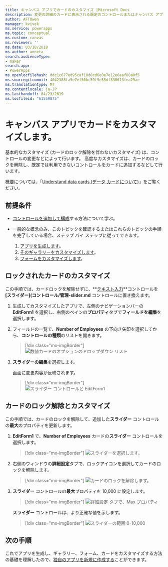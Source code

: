 ```yaml
---
title: キャンバス アプリでカードのカスタマイズ |Microsoft Docs
description: 変更の詳細のカードに表示される既定のコントロールまたはキャンバス アプリでのフォームの編集
author: AFTOwen
manager: kvivek
ms.service: powerapps
ms.topic: conceptual
ms.custom: canvas
ms.reviewer: ''
ms.date: 03/18/2018
ms.author: anneta
search.audienceType:
- maker
search.app:
- PowerApps
ms.openlocfilehash: ddc1c677ed95caf10d8cd6e0e7e12e6aaf88a0f5
ms.sourcegitcommit: 4042388fa5e7ef50bc59f9e35df330613fea29ae
ms.translationtype: MT
ms.contentlocale: ja-JP
ms.lasthandoff: 04/23/2019
ms.locfileid: "61559875"
---
```

# <a name="customize-a-card-in-a-canvas-app"></a>キャンバス アプリでカードをカスタマイズします。

基本的なカスタマイズ (カードのロック解除を伴わないカスタマイズ) は、コントロールの変更などによって行います。 高度なカスタマイズは、カードのロックを解除し、既定では利用できないコントロールをカードに追加するなどして行います。

概要については、「[Understand data cards (データ カードについて)](working-with-cards.md)」をご覧ください。

## <a name="prerequisites"></a>前提条件

- [コントロールを追加して構成](add-configure-controls.md)する方法について学ぶ。
- 一般的な概念のみ、このトピックを確認するまたはこれらのトピックの手順を完了している場合、ステップ バイ ステップに従ってできます。

    1. [アプリを生成します](data-platform-create-app.md)。
    1. [そのギャラリーをカスタマイズします](customize-layout-sharepoint.md)。
    1. [フォームをカスタマイズします](customize-forms-sharepoint.md)。

## <a name="customize-a-locked-card"></a>ロックされたカードのカスタマイズ

この手順では、カードロックを解除せずに、**[テキスト入力](controls/control-text-input.md)**コントロールを **[スライダー](コントロール/管理-slider.md** コントロールに置き換えます。

1. 生成してカスタマイズしたアプリで、左側のナビゲーションバーの **EditForm1** を選択し、右側のペインの**プロパティ**タブで**フィールドを編集**を選択します。

2. フィールドの一覧で、**Number of Employees** の下向き矢印を選択してから、**コントロールの種類**のリストを開きます。	

    > [!div class="mx-imgBorder"]
    > ![数値カードのオプションのドロップダウン リスト](./media/customize-card/card-selector.png)

3. **スライダーの編集**を選択します。

    画面に変更内容が反映されます。

    > [!div class="mx-imgBorder"]
    > ![スライダー コントロールと EditForm1](./media/customize-card/add-slider.png)

## <a name="unlock-and-customize-a-card"></a>カードのロック解除とカスタマイズ

この手順では、カードのロックを解除して、追加した**スライダー** コントロールの**最大**のプロパティを更新します。

1. **EditForm1** で、**Number of Employees** カードの**スライダー** コントロールを選択します。

    > [!div class="mx-imgBorder"]
    > ![スライダーを選択します。](./media/customize-card/select-slider.png)

2. 右側のウィンドウの**詳細設定**タブで、ロックアイコンを選択してカードのロックを解除します。

    > [!div class="mx-imgBorder"]
    > ![カードのロックを解除します。](./media/customize-card/lock-icon.png)

3. **スライダー** コントロールの**最大**プロパティを 10,000 に設定します。	

    > [!div class="mx-imgBorder"]
    > ![詳細設定 タブで、Max プロパティ](./media/customize-card/max-property.png)

    **スライダー** コントロールは、より正確な値を示します。

    > [!div class="mx-imgBorder"]
    > ![スライダーの範囲:0-10,000](./media/customize-card/final-slider.png)

## <a name="next-steps"></a>次の手順

これでアプリを生成し、ギャラリー、フォーム、カードをカスタマイズする方法の基礎を理解したので、[独自のアプリを新規に作成する](data-platform-create-app-scratch.md)ことができます。
